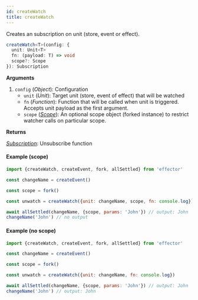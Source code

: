 ```yaml
---
id: createWatch
title: createWatch
---
```


Creates an subscription on unit (store, event or effect).

```ts
createWatch<T>(config: {
  unit: Unit<T>
  fn: (payload: T) => void
  scope?: Scope
}): Subscription
```

**Arguments**

1. `config` (_Object_): Configuration
   - `unit` (_Unit_): Target unit (store, event of effect) that will be watched
   - `fn` (_Function_): Function that will be called when unit is triggered. Accepts unit payload as the first argument.
   - `scope` ([_Scope_](./Scope.md)): An optional scope object (forked instance) to restrict watcher calls on particular scope.

**Returns**

[_Subscription_](../../explanation/glossary.md#subscription): Unsubscribe function

#### Example (scope)

```js
import {createWatch, createEvent, fork, allSettled} from 'effector'

const changeName = createEvent()

const scope = fork()

const unwatch = createWatch({unit: changeName, scope, fn: console.log})

await allSettled(changeName, {scope, params: 'John'}) // output: John
changeName('John') // no output
```

#### Example (no scope)

```js
import {createWatch, createEvent, fork, allSettled} from 'effector'

const changeName = createEvent()

const scope = fork()

const unwatch = createWatch({unit: changeName, fn: console.log})

await allSettled(changeName, {scope, params: 'John'}) // output: John
changeName('John') // output: John
```
